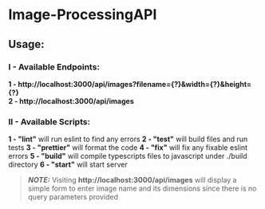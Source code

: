 # Image-ProcessingAPI

## Usage:

### I - Available Endpoints: 
**1 - http://<span></span>localhost:3000/api/images?filename={?}&width={?}&height={?}**<br>
**2 - http://<span>localhost:3000/api/images**

### II - Available Scripts:
**1 - "lint"** will run eslint to find any errors
**2 - "test"** will build files and run tests
**3 - "prettier"** will format the code
**4 - "fix"** will fix any fixable eslint errors
**5 - "build"** will compile typescripts files to javascript under ./build directory
**6 - "start"** will start server 


> **_NOTE:_**  Visiting **http://<span>localhost:3000/api/images** will display a simple form to enter image name and its dimensions since there is no query parameters provided


